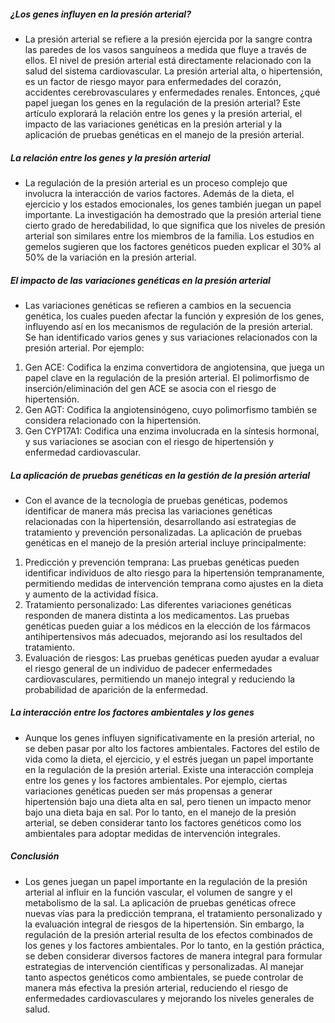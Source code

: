 ##### ¿Los genes influyen en la presión arterial?
* La presión arterial se refiere a la presión ejercida por la sangre contra las paredes de los vasos sanguíneos a medida que fluye a través de ellos. El nivel de presión arterial está directamente relacionado con la salud del sistema cardiovascular. La presión arterial alta, o hipertensión, es un factor de riesgo mayor para enfermedades del corazón, accidentes cerebrovasculares y enfermedades renales. Entonces, ¿qué papel juegan los genes en la regulación de la presión arterial? Este artículo explorará la relación entre los genes y la presión arterial, el impacto de las variaciones genéticas en la presión arterial y la aplicación de pruebas genéticas en el manejo de la presión arterial.

##### La relación entre los genes y la presión arterial
* La regulación de la presión arterial es un proceso complejo que involucra la interacción de varios factores. Además de la dieta, el ejercicio y los estados emocionales, los genes también juegan un papel importante. La investigación ha demostrado que la presión arterial tiene cierto grado de heredabilidad, lo que significa que los niveles de presión arterial son similares entre los miembros de la familia. Los estudios en gemelos sugieren que los factores genéticos pueden explicar el 30% al 50% de la variación en la presión arterial.

##### El impacto de las variaciones genéticas en la presión arterial
* Las variaciones genéticas se refieren a cambios en la secuencia genética, los cuales pueden afectar la función y expresión de los genes, influyendo así en los mecanismos de regulación de la presión arterial. Se han identificado varios genes y sus variaciones relacionados con la presión arterial. Por ejemplo:

1. Gen ACE: Codifica la enzima convertidora de angiotensina, que juega un papel clave en la regulación de la presión arterial. El polimorfismo de inserción/eliminación del gen ACE se asocia con el riesgo de hipertensión.
2. Gen AGT: Codifica la angiotensinógeno, cuyo polimorfismo también se considera relacionado con la hipertensión.
3. Gen CYP17A1: Codifica una enzima involucrada en la síntesis hormonal, y sus variaciones se asocian con el riesgo de hipertensión y enfermedad cardiovascular.

##### La aplicación de pruebas genéticas en la gestión de la presión arterial
* Con el avance de la tecnología de pruebas genéticas, podemos identificar de manera más precisa las variaciones genéticas relacionadas con la hipertensión, desarrollando así estrategias de tratamiento y prevención personalizadas. La aplicación de pruebas genéticas en el manejo de la presión arterial incluye principalmente:

1. Predicción y prevención temprana: Las pruebas genéticas pueden identificar individuos de alto riesgo para la hipertensión tempranamente, permitiendo medidas de intervención temprana como ajustes en la dieta y aumento de la actividad física.
2. Tratamiento personalizado: Las diferentes variaciones genéticas responden de manera distinta a los medicamentos. Las pruebas genéticas pueden guiar a los médicos en la elección de los fármacos antihipertensivos más adecuados, mejorando así los resultados del tratamiento.
3. Evaluación de riesgos: Las pruebas genéticas pueden ayudar a evaluar el riesgo general de un individuo de padecer enfermedades cardiovasculares, permitiendo un manejo integral y reduciendo la probabilidad de aparición de la enfermedad.

##### La interacción entre los factores ambientales y los genes
* Aunque los genes influyen significativamente en la presión arterial, no se deben pasar por alto los factores ambientales. Factores del estilo de vida como la dieta, el ejercicio, y el estrés juegan un papel importante en la regulación de la presión arterial. Existe una interacción compleja entre los genes y los factores ambientales. Por ejemplo, ciertas variaciones genéticas pueden ser más propensas a generar hipertensión bajo una dieta alta en sal, pero tienen un impacto menor bajo una dieta baja en sal. Por lo tanto, en el manejo de la presión arterial, se deben considerar tanto los factores genéticos como los ambientales para adoptar medidas de intervención integrales.

##### Conclusión
* Los genes juegan un papel importante en la regulación de la presión arterial al influir en la función vascular, el volumen de sangre y el metabolismo de la sal. La aplicación de pruebas genéticas ofrece nuevas vías para la predicción temprana, el tratamiento personalizado y la evaluación integral de riesgos de la hipertensión. Sin embargo, la regulación de la presión arterial resulta de los efectos combinados de los genes y los factores ambientales. Por lo tanto, en la gestión práctica, se deben considerar diversos factores de manera integral para formular estrategias de intervención científicas y personalizadas. Al manejar tanto aspectos genéticos como ambientales, se puede controlar de manera más efectiva la presión arterial, reduciendo el riesgo de enfermedades cardiovasculares y mejorando los niveles generales de salud.